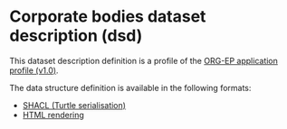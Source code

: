 # Corporate bodies dataset description (dsd)

This dataset description definition is a profile of the [ORG-EP application profile (v1.0)](https://europarl.github.io/org-ep/1.0/).

The data structure definition is available in the following formats:
- [SHACL (Turtle serialisation)](org-ep_corporate-bodies.shacl.ttl)
- [HTML rendering](https://europarl.github.io/org-ep/dsd/corporate-bodies)
